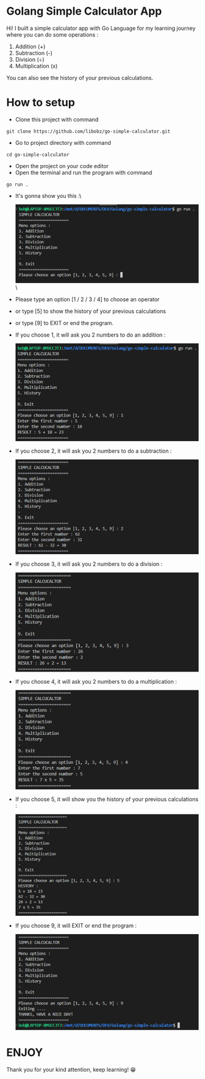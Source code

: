 # Golang Simple Calculator App

Hi! I built a simple calculator app with Go Language for my learning journey where you can do some operations :

1. Addition (+)
2. Subtraction (-)
3. Division (÷)
4. Multiplication (x)

You can also see the history of your previous calculations.

# How to setup

- Clone this project with command

```
git clone https://github.com/libobz/go-simple-calculator.git
```

- Go to project directory with command

```
cd go-simple-calculator
```

- Open the project on your code editor
- Open the terminal and run the program with command

```
go run .
```

- It's gonna show you this :\

  ![run](./ss/run.png)\
- Please type an option [1 / 2 / 3 / 4] to choose an operator
- or type [5] to show the history of your previous calculations
- or type [9] to EXIT or end the program.
- If you choose 1, it will ask you 2 numbers to do an addition :

  ![run](./ss/addition.png)
- If you choose 2, it will ask you 2 numbers to do a subtraction :

  ![run](./ss/subtraction.png)
- If you choose 3, it will ask you 2 numbers to do a division :

  ![run](./ss/division.png)
- If you choose 4, it will ask you 2 numbers to do a multiplication :

  ![run](./ss/multiplication.png)
- If you choose 5, it will show you the history of your previous calculations :

  ![run](./ss/history.png)
- If you choose 9, it will EXIT or end the program :

  ![run](./ss/exit.png)

# ENJOY

Thank you for your kind attention, keep learning! :grin:
